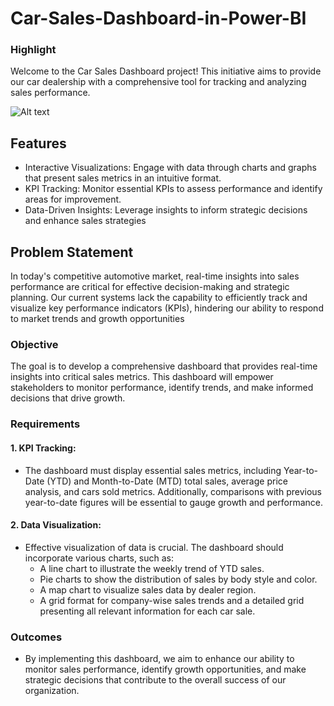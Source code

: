 # Car-Sales-Dashboard-in-Power-BI

### Highlight
Welcome to the Car Sales Dashboard project! This initiative aims to provide our car dealership with a comprehensive tool for tracking and analyzing sales performance.

![Alt text](images/example.png)

## Features 
- Interactive Visualizations: Engage with data through charts and graphs that present sales metrics in an intuitive format.
- KPI Tracking: Monitor essential KPIs to assess performance and identify areas for improvement.
- Data-Driven Insights: Leverage insights to inform strategic decisions and enhance sales strategies

## Problem Statement
In today's competitive automotive market, real-time insights into sales performance are critical for effective decision-making and strategic planning. Our current systems lack the capability to efficiently track and visualize key performance indicators (KPIs), hindering our ability to respond to market trends and growth opportunities

### Objective 
The goal is to develop a comprehensive dashboard that provides real-time insights into critical sales metrics. This dashboard will empower stakeholders to monitor performance, identify trends, and make informed decisions that drive growth.

### Requirements
#### 1. KPI Tracking:
- The dashboard must display essential sales metrics, including Year-to-Date (YTD) and Month-to-Date (MTD) total sales, average price analysis, and cars sold metrics. Additionally, comparisons with previous year-to-date figures will be essential to gauge growth and performance.

#### 2. Data Visualization: 
- Effective visualization of data is crucial. The dashboard should incorporate various charts, such as:
  - A line chart to illustrate the weekly trend of YTD sales.
  - Pie charts to show the distribution of sales by body style and color.
  - A map chart to visualize sales data by dealer region.
  - A grid format for company-wise sales trends and a detailed grid presenting all relevant information for each car sale.

### Outcomes
- By implementing this dashboard, we aim to enhance our ability to monitor sales performance, identify growth opportunities, and make strategic decisions that contribute to the overall success of our organization.

